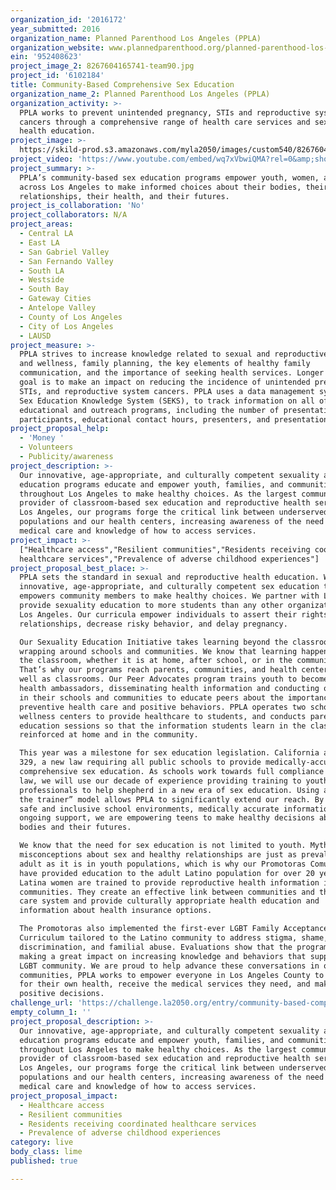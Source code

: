 ```yaml
---
organization_id: '2016172'
year_submitted: 2016
organization_name: Planned Parenthood Los Angeles (PPLA)
organization_website: www.plannedparenthood.org/planned-parenthood-los-angeles
ein: '952408623'
project_image_2: 8267604165741-team90.jpg
project_id: '6102184'
title: Community-Based Comprehensive Sex Education
organization_name_2: Planned Parenthood Los Angeles (PPLA)
organization_activity: >-
  PPLA works to prevent unintended pregnancy, STIs and reproductive system
  cancers through a comprehensive range of health care services and sexual
  health education.
project_image: >-
  https://skild-prod.s3.amazonaws.com/myla2050/images/custom540/8267604165741-team90.jpg
project_video: 'https://www.youtube.com/embed/wq7xVbwiQMA?rel=0&amp;showinfo=0'
project_summary: >-
  PPLA’s community-based sex education programs empower youth, women, and men
  across Los Angeles to make informed choices about their bodies, their
  relationships, their health, and their futures.
project_is_collaboration: 'No'
project_collaborators: N/A
project_areas:
  - Central LA
  - East LA
  - San Gabriel Valley
  - San Fernando Valley
  - South LA
  - Westside
  - South Bay
  - Gateway Cities
  - Antelope Valley
  - County of Los Angeles
  - City of Los Angeles
  - LAUSD
project_measure: >-
  PPLA strives to increase knowledge related to sexual and reproductive health
  and wellness, family planning, the key elements of healthy family
  communication, and the importance of seeking health services. Longer term, our
  goal is to make an impact on reducing the incidence of unintended pregnancy,
  STIs, and reproductive system cancers. PPLA uses a data management system, the
  Sex Education Knowledge System (SEKS), to track information on all of our
  educational and outreach programs, including the number of presentations,
  participants, educational contact hours, presenters, and presentation sites.
project_proposal_help:
  - 'Money '
  - Volunteers
  - Publicity/awareness
project_description: >-
  Our innovative, age-appropriate, and culturally competent sexuality and health
  education programs educate and empower youth, families, and communities
  throughout Los Angeles to make healthy choices. As the largest community
  provider of classroom-based sex education and reproductive health services in
  Los Angeles, our programs forge the critical link between underserved
  populations and our health centers, increasing awareness of the need for
  medical care and knowledge of how to access services.
project_impact: >-
  ["Healthcare access","Resilient communities","Residents receiving coordinated
  healthcare services","Prevalence of adverse childhood experiences"]
project_proposal_best_place: >-
  PPLA sets the standard in sexual and reproductive health education. We deliver
  innovative, age-appropriate, and culturally competent sex education that
  empowers community members to make healthy choices. We partner with LAUSD to
  provide sexuality education to more students than any other organization in
  Los Angeles. Our curricula empower individuals to assert their rights within
  relationships, decrease risky behavior, and delay pregnancy.

  Our Sexuality Education Initiative takes learning beyond the classroom by
  wrapping around schools and communities. We know that learning happens outside
  the classroom, whether it is at home, after school, or in the community.
  That’s why our programs reach parents, communities, and health centers, as
  well as classrooms. Our Peer Advocates program trains youth to become active
  health ambassadors, disseminating health information and conducting outreach
  in their schools and communities to educate peers about the importance of
  preventive health care and positive behaviors. PPLA operates two school-based
  wellness centers to provide healthcare to students, and conducts parent
  education sessions so that the information students learn in the classroom is
  reinforced at home and in the community. 

  This year was a milestone for sex education legislation. California adopted AB
  329, a new law requiring all public schools to provide medically-accurate,
  comprehensive sex education. As schools work towards full compliance with the
  law, we will use our decade of experience providing training to youth-serving
  professionals to help shepherd in a new era of sex education. Using a “train
  the trainer” model allows PPLA to significantly extend our reach. By providing
  safe and inclusive school environments, medically accurate information, and
  ongoing support, we are empowering teens to make healthy decisions about their
  bodies and their futures.

  We know that the need for sex education is not limited to youth. Myths and
  misconceptions about sex and healthy relationships are just as prevalent in
  adult as it is in youth populations, which is why our Promotoras Comunitarias
  have provided education to the adult Latino population for over 20 years.
  Latina women are trained to provide reproductive health information in their
  communities. They create an effective link between communities and the health
  care system and provide culturally appropriate health education and
  information about health insurance options. 

  The Promotoras also implemented the first-ever LGBT Family Acceptance
  Curriculum tailored to the Latino community to address stigma, shame,
  discrimination, and familial abuse. Evaluations show that the program is
  making a great impact on increasing knowledge and behaviors that support the
  LGBT community. We are proud to help advance these conversations in our
  communities, PPLA works to empower everyone in Los Angeles County to advocate
  for their own health, receive the medical services they need, and make
  positive decisions.
challenge_url: 'https://challenge.la2050.org/entry/community-based-comprehensive-sex-education'
empty_column_1: ''
project_proposal_description: >-
  Our innovative, age-appropriate, and culturally competent sexuality and health
  education programs educate and empower youth, families, and communities
  throughout Los Angeles to make healthy choices. As the largest community
  provider of classroom-based sex education and reproductive health services in
  Los Angeles, our programs forge the critical link between underserved
  populations and our health centers, increasing awareness of the need for
  medical care and knowledge of how to access services.
project_proposal_impact:
  - Healthcare access
  - Resilient communities
  - Residents receiving coordinated healthcare services
  - Prevalence of adverse childhood experiences
category: live
body_class: lime
published: true

---
```

